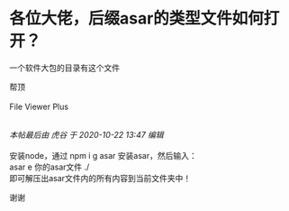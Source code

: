 # 各位大佬，后缀asar的类型文件如何打开？


一个软件大包的目录有这个文件

帮顶<br />
<br />
File Viewer Plus<br />
<br />
<img src="static/image/smiley/default/lol.gif" smilieid="12" border="0" alt="" /><img src="static/image/smiley/default/lol.gif" smilieid="12" border="0" alt="" />

<i class="pstatus"> 本帖最后由 虎谷 于 2020-10-22 13:47 编辑 </i><br />
<br />
安装node，通过 npm i g asar 安装asar，然后输入： <br />
asar e 你的asar文件 ./ <br />
即可解压出asar文件内的所有内容到当前文件夹中！

谢谢
